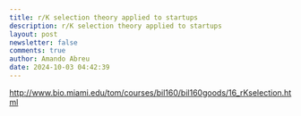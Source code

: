 ```yaml
---
title: r/K selection theory applied to startups
description: r/K selection theory applied to startups
layout: post
newsletter: false
comments: true
author: Amando Abreu
date: 2024-10-03 04:42:39
---
```

http://www.bio.miami.edu/tom/courses/bil160/bil160goods/16_rKselection.html